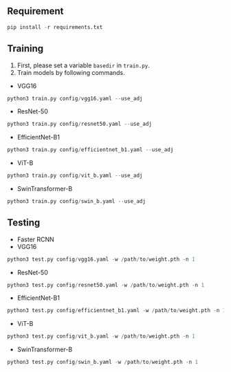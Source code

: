 
## Requirement
```python
pip install -r requirements.txt
```

## Training
1. First, please set a variable ```basedir``` in ```train.py```.
2. Train models by following commands.

- VGG16
```python
python3 train.py config/vgg16.yaml --use_adj
```

- ResNet-50
```python
python3 train.py config/resnet50.yaml --use_adj
```

- EfficientNet-B1
```python
python3 train.py config/efficientnet_b1.yaml --use_adj
```

- ViT-B
```python
python3 train.py config/vit_b.yaml --use_adj
```

- SwinTransformer-B
```python
python3 train.py config/swin_b.yaml --use_adj
```




## Testing
- Faster RCNN
- VGG16
```python
python3 test.py config/vgg16.yaml -w /path/to/weight.pth -n 1
```

- ResNet-50
```python
python3 test.py config/resnet50.yaml -w /path/to/weight.pth -n 1
```

- EfficientNet-B1
```python
python3 test.py config/efficientnet_b1.yaml -w /path/to/weight.pth -n 1
```

- ViT-B
```python
python3 test.py config/vit_b.yaml -w /path/to/weight.pth -n 1
```

- SwinTransformer-B
```python
python3 test.py config/swin_b.yaml -w /path/to/weight.pth -n 1
```